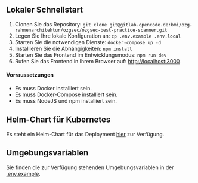 ## Lokaler Schnellstart

1. Clonen Sie das Repository: `git clone git@gitlab.opencode.de:bmi/ozg-rahmenarchitektur/ozgsec/ozgsec-best-practice-scanner.git`
2. Legen Sie Ihre lokale Konfiguration an: `cp .env.example .env.local`
3. Starten Sie die notwendigen Dienste: `docker-compose up -d`
4. Installieren Sie die Abhängigkeiten: `npm install`
5. Starten Sie das Frontend im Entwicklungsmodus: `npm run dev`
6. Rufen Sie das Frontend in Ihrem Browser auf: [http://localhost:3000](http://localhost:3000)

#### Vorraussetzungen

- Es muss Docker installiert sein.
- Es muss Docker-Compose installiert sein.
- Es muss NodeJS und npm installiert sein.

## Helm-Chart für Kubernetes

Es steht ein Helm-Chart für das Deployment [hier](https://gitlab.opencode.de/bmi/ozg-rahmenarchitektur/ozgsec/ozgsec-helm-chart) zur Verfügung.

## Umgebungsvariablen

Sie finden die zur Verfügung stehenden Umgebungsvariablen in der [.env.example](../.env.example).
